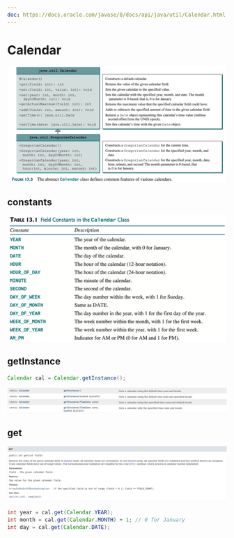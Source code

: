 ```yaml
---
doc: https://docs.oracle.com/javase/8/docs/api/java/util/Calendar.html
---
```


# Calendar

![](assets/cal.png)

## constants

![](assets/constants.png)

## getInstance

```java
Calendar cal = Calendar.getInstance();
```

![](assets/getInstance.png)

## get

![](assets/get.png)

```java
int year = cal.get(Calendar.YEAR);
int month = cal.get(Calendar.MONTH) + 1; // 0 for January
int day = cal.get(Calendar.DATE);
```

